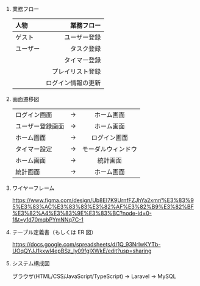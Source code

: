 1. 業務フロー

   | 人物     |         業務フロー |
   | :------- | -----------------: |
   | ゲスト   |       ユーザー登録 |
   | ユーザー |         タスク登録 |
   |          |       タイマー登録 |
   |          |   プレイリスト登録 |
   |          | ログイン情報の更新 |

1. 画面遷移図

   |                  |     |                    |
   | :--------------- | --: | :----------------: |
   | ログイン画面     |   → |     ホーム画面     |
   | ユーザー登録画面 |   → |     ホーム画面     |
   | ホーム画面       |   → |    ログイン画面    |
   | タイマー設定     |   → | モーダルウィンドウ |
   | ホーム画面       |   → |      統計画面      |
   | 統計画面         |   → |     ホーム画面     |

1. ワイヤーフレーム

   https://www.figma.com/design/Ub8EI7K9UrnfFZJhYa2xmr/%E3%83%95%E3%83%AC%E3%83%83%E3%82%AF%E3%82%B9%E3%82%BF%E3%82%A4%E3%83%9E%E3%83%BC?node-id=0-1&t=y1d70mqbPYmNNq7C-1

1. テーブル定義書（もしくは ER 図）

   https://docs.google.com/spreadsheets/d/1Q_93NrIwKYTb-UOqQYJJ1kxwI4epBSz_ly09fgIXWkE/edit?usp=sharing

1. システム構成図

   ブラウザ(HTML/CSS/JavaScript/TypeScript) → Laravel → MySQL
